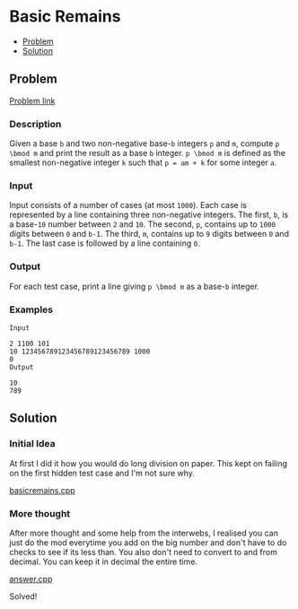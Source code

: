 # Basic Remains
- [Problem](#problem)
- [Solution](#basicremains.cpp)

## Problem
[Problem link](https://open.kattis.com/problems/basicremains)

### Description
 Given a base `b` and two non-negative base-`b` integers `p` and `m`, compute `p \bmod m` and print the result as a base `b` integer. `p \bmod m` is defined as the smallest non-negative integer `k` such that `p = am + k` for some integer `a`.

### Input
Input consists of a number of cases (at most `1000`). Each case is represented by a line containing three non-negative integers. The first, `b`, is a base-`10` number between `2` and `10`. The second, `p`, contains up to `1000` digits between `0` and `b-1`. The third, `m`, contains up to `9` digits between `0` and `b-1`. The last case is followed by a line containing `0`.

### Output
For each test case, print a line giving `p \bmod m` as a base-`b` integer. 

### Examples
```
Input

2 1100 101
10 123456789123456789123456789 1000
0
Output

10
789
```


## Solution

### Initial Idea
At first I did it how you would do long division on paper. This kept on failing on the first hidden test case and I'm not sure why.

[basicremains.cpp](./basicremains.cpp)

### More thought
After more thought and some help from the interwebs, I realised you can just do the mod everytime you add on the big number and don't have to do checks to see if its less than. You also don't need to convert to and from decimal. You can keep it in decimal the entire time.  

[answer.cpp](./answer.cpp)

Solved!